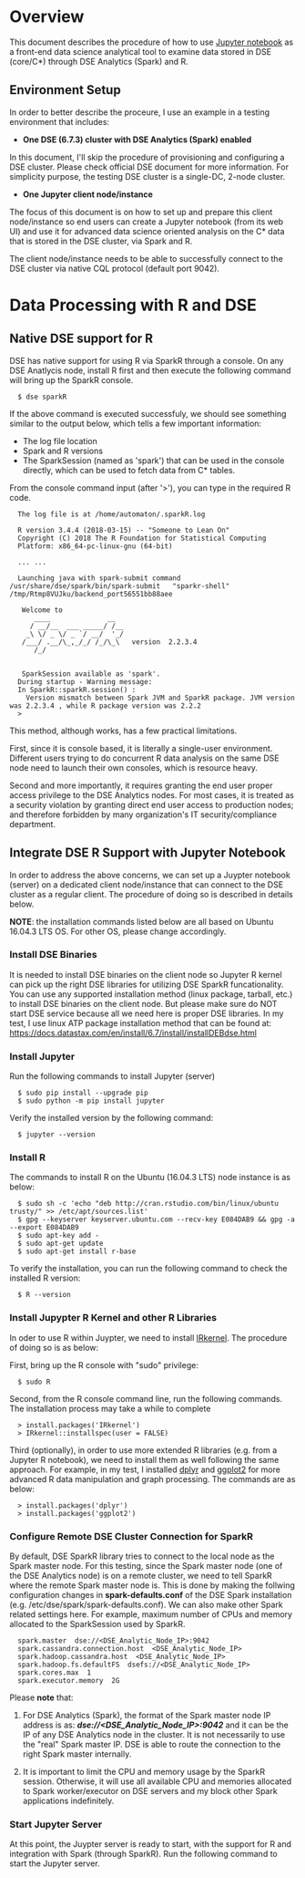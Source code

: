 # Overview

This document describes the procedure of how to use [Jupyter notebook](https://jupyter.org/) as a front-end data science analytical tool to examine data stored in DSE (core/C*) through DSE Analytics (Spark) and R. 

## Environment Setup

In order to better describe the proceure, I use an example in a testing environment that includes:

* **One DSE (6.7.3) cluster with DSE Analytics (Spark) enabled** 

In this document, I'll skip the procedure of provisioning and configuring a DSE cluster. Please check official DSE document for more information. For simplicity purpose, the testing DSE cluster is a single-DC, 2-node cluster. 

* **One Jupyter client node/instance**

The focus of this document is on how to set up and prepare this client node/instance so end users can create a Jupyter notebook (from its web UI) and use it for advanced data science oriented analysis on the C* data that is stored in the DSE cluster, via Spark and R.

The client node/instance needs to be able to successfully connect to the DSE cluster via native CQL protocol (default port 9042). 

# Data Processing with R and DSE

## Native DSE support for R

DSE has native support for using R via SparkR through a console. On any DSE Anatlycis node, install R first and then execute the following command will bring up the SparkR console. 
```
  $ dse sparkR
```

If the above command is executed successfuly, we should see something similar to the output below, which tells a few important information:
* The log file location
* Spark and R versions
* The SparkSession (named as 'spark') that can be used in the console directly, which can be used to fetch data from C* tables.

From the console command input (after '>'), you can type in the required R code.

```
  The log file is at /home/automaton/.sparkR.log

  R version 3.4.4 (2018-03-15) -- "Someone to Lean On"
  Copyright (C) 2018 The R Foundation for Statistical Computing
  Platform: x86_64-pc-linux-gnu (64-bit)

  ... ...

  Launching java with spark-submit command /usr/share/dse/spark/bin/spark-submit   "sparkr-shell" /tmp/Rtmp8VUJku/backend_port56551bb88aee

   Welcome to
      ____              __
     / __/__  ___ _____/ /__
    _\ \/ _ \/ _ `/ __/  '_/
   /___/ .__/\_,_/_/ /_/\_\   version  2.2.3.4
      /_/


   SparkSession available as 'spark'.
  During startup - Warning message:
  In SparkR::sparkR.session() :
    Version mismatch between Spark JVM and SparkR package. JVM version was 2.2.3.4 , while R package version was 2.2.2
  > 
```

This method, although works, has a few practical limitations.

First, since it is console based, it is literally a single-user environment. Different users trying to do concurrent R data analysis on the same DSE node need to launch their own consoles, which is resource heavy.

Second and more importantly, it requires granting the end user proper access privilege to the DSE Analytics nodes. For most cases, it is treated as a security violation by granting direct end user access to production nodes; and therefore forbidden by many organization's IT security/compliance department.


## Integrate DSE R Support with Jupyter Notebook

In order to address the above concerns, we can set up a Juypter notebook (server) on a dedicated client node/instance that can connect to the DSE cluster as a regular client. The procedure of doing so is described in details below. 

**NOTE**: the installation commands listed below are all based on Ubuntu 16.04.3 LTS OS. For other OS, please change accordingly.


### Install DSE Binaries

It is needed to install DSE binaries on the client node so Jupyter R kernel can pick up the right DSE libraries for utilizing DSE SparkR funcationality. You can use any supported installation method (linux package, tarball, etc.) to install DSE binaries on the client node. But please make sure do NOT start DSE service because all we need here is proper DSE libraries. In my test, I use linux ATP package installation method that can be found at:
https://docs.datastax.com/en/install/6.7/install/installDEBdse.html

### Install Jupyter

Run the following commands to install Jupyter (server)
```
  $ sudo pip install --upgrade pip
  $ sudo python -m pip install jupyter
```

Verify the installed version by the following command:
```
  $ jupyter --version
```

### Install R
The commands to install R on the Ubuntu (16.04.3 LTS) node instance is as below:
```
  $ sudo sh -c 'echo "deb http://cran.rstudio.com/bin/linux/ubuntu trusty/" >> /etc/apt/sources.list'
  $ gpg --keyserver keyserver.ubuntu.com --recv-key E084DAB9 && gpg -a --export E084DAB9
  $ sudo apt-key add -
  $ sudo apt-get update 
  $ sudo apt-get install r-base
```

To verify the installation, you can run the following command to check the installed R version:
```
  $ R --version
```

### Install Jupypter R Kernel and other R Libraries
In oder to use R within Juypter, we need to install [IRkernel](https://github.com/IRkernel/IRkernel). The procedure of doing so is as below:

First, bring up the R console with "sudo" privilege:
```
  $ sudo R
```

Second, from the R console command line, run the following commands. The installation process may take a while to complete
```
  > install.packages('IRkernel')
  > IRkernel::installspec(user = FALSE)
```

Third (optionally), in order to use more extended R libraries (e.g. from a Jupyter R notebook), we need to install them as well following the same approach. For example, in my test, I installed [dplyr](https://dplyr.tidyverse.org/) and [ggplot2](https://ggplot2.tidyverse.org/) for more advanced R data manipulation and graph processing. The commands are as below:
```
  > install.packages('dplyr')
  > install.packages('ggplot2')
```

### Configure Remote DSE Cluster Connection for SparkR
By default, DSE SparkR library tries to connect to the local node as the Spark master node. For this testing, since the Spark master node (one of the DSE Analytics node) is on a remote cluster, we need to tell SparkR where the remote Spark master node is. This is done by making the follwing configuration changes in **spark-defaults.conf** of the DSE Spark installation (e.g. /etc/dse/spark/spark-defaults.conf). We can also make other Spark related settings here. For example, maximum number of CPUs and memory allocated to the SparkSession used by SparkR. 

```
  spark.master  dse://<DSE_Analytic_Node_IP>:9042
  spark.cassandra.connection.host  <DSE_Analytic_Node_IP>
  spark.hadoop.cassandra.host  <DSE_Analytic_Node_IP>
  spark.hadoop.fs.defaultFS  dsefs://<DSE_Analytic_Node_IP>
  spark.cores.max  1
  spark.executor.memory  2G
```

Please **note** that:
1. For DSE Analytics (Spark), the format of the Spark master node IP address is as: ***dse://<DSE_Analytic_Node_IP>:9042*** and it can be the IP of any DSE Analytics node in the cluster. It is not necessarily to use the "real" Spark master IP. DSE is able to route the connection to the right Spark master internally.

2. It is important to limit the CPU and memory usage by the SparkR session. Otherwise, it will use all available CPU and memories allocated to Spark worker/executor on DSE servers and my block other Spark applications indefinitely. 

### Start Jupyter Server
At this point, the Juypter server is ready to start, with the support for R and integration with Spark (through SparkR). Run the following command to start the Jupyter server.
